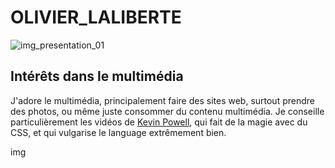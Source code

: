 # OLIVIER_LALIBERTE

![img_presentation_01](images/DSC_0084.JPG)


## Intérêts dans le multimédia

J'adore le multimédia, principalement faire des sites web, surtout prendre des photos, ou même juste consommer du contenu multimédia.
Je conseille particulièrement les vidéos de [Kevin Powell](https://www.youtube.com/@KevinPowell), qui fait de la magie avec du CSS, et qui vulgarise le language extrêmement bien. 

img
